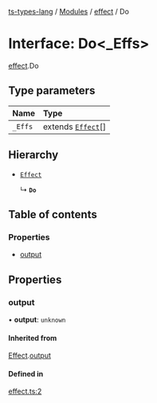 [ts-types-lang](../README.md) / [Modules](../modules.md) / [effect](../modules/effect.md) / Do

# Interface: Do<_Effs\>

[effect](../modules/effect.md).Do

## Type parameters

| Name | Type |
| :------ | :------ |
| `_Effs` | extends [`Effect`](effect.Effect.md)[] |

## Hierarchy

- [`Effect`](effect.Effect.md)

  ↳ **`Do`**

## Table of contents

### Properties

- [output](effect.Do.md#output)

## Properties

### output

• **output**: `unknown`

#### Inherited from

[Effect](effect.Effect.md).[output](effect.Effect.md#output)

#### Defined in

[effect.ts:2](https://github.com/phenax/ts-types-runtime-environment/blob/6c7b4f3/stdlib/effect.ts#L2)
